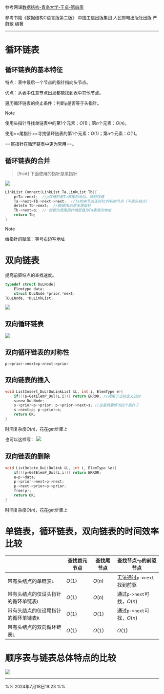 
参考网课[数据结构-青岛大学-王卓-第四周](https://www.bilibili.com/video/BV1nJ411V7bd/?spm_id_from=333.337.search-card.all.click)

参考书籍《数据结构C语言版第二版》 中国工信出版集团 人民邮电出版社出版 严蔚敏 编著

---
# 循环链表
## 循环链表的基本特征

特点：表中最后一个节点的指针指向头节点。

优点：从表中任意节点出发都能找到表中其他节点。

遍历循环链表的终止条件：判断`p`是否等于头指针。

>[!Note]
>使用头指针寻找单链表中的第$1$个元素：$O(1)$；第$n$个元素：$O(n)$。
>
>使用==尾指针==寻找循环链表的第$1$个元素：$O(1)$；第$n$个元素：$O(1)$。
>
>==尾指针在循环链表中更为常用==。

## 循环链表的合并
>[!hint]
>下面使用的指针是尾指针

![](image-20240718102926029.png)


```c
LinkList Connect(LinkList Ta,LinkList Tb){  
	p=Ta->next;  //p存储的是Ta表尾的地址，临时存储 
	Ta->next=Tb->next->next;  //Ta的末节点连到Tb的初始节点（不是头结点）
	delete Tb->next;  //删掉Tb的原本尾指针
	Tb->next=p;  // 给新的表尾指针域赋值为Ta表尾的地址
	return Tb;
}
```

>[!Note]
>给指针的赋值：等号右边写地址

# 双向链表
提高前驱结点的查找速度。

```c
typedef struct DuLNode{
	Elemtype data;
	struct DuLNode *prior,*next;
}DuLNode, *DuLinkList;
```

![](image-20240718103228384.png)

## 双向循环链表

![](image-20240718103450721.png)

## 双向循环链表的对称性
`p->prior->next=p->next->prior`

## 双向链表的插入

```c
void ListInsert_DuL(DuLinkList &L, int i, ElemType e){
	if(!(p=GetElemP_Dul(L,i))) return ERROR; //调用了之前定义过的
	s=new DuLNode;
	s->prior=p->prior; p->prior->next=s; //这里就要修改四个指针了
	s->next=p; p->prior=s;
	return OK;
}
```
时间复杂度$O(n)$，花在get步骤上

也可以这样写：
![](image-20240718110400597.jpeg)

## 双向链表的删除
```c
void ListDelete_DuL(Dulink &L, int i, ElemType &e){
	if(!(p=GetElemP_Dul(L,i))) return ERROR;
	e=p->data;
	p->prior->next=p->next;
	p->next->prior=p->prior;
	free(p);
	return OK;
}
```
时间复杂度$O(n)$，花在get步骤上

# 单链表，循环链表，双向链表的时间效率比较

|                      | 查找首元节点 | 查找尾节点  | 查找节点`*p`的前驱节点        |
| -------------------- | ------ | ------ | -------------------- |
| 带有头结点的单链表`L`         | $O(1)$ | $O(n)$ | 无法通过`p->next`找到前驱    |
| 带有头结点的仅设头指针的循环单链表`L` | $O(1)$ | $O(n)$ | 通过`p->next`可找，$O(n)$ |
| 带有头结点的仅设尾指针的循环单链表`R` | $O(1)$ | $O(1)$ | 通过`p->next`可找，$O(n)$ |
| 带有头结点的双向循环链表`L`      | $O(1)$ | $O(1)$ | $O(1)$               | 

# 顺序表与链表总体特点的比较
![](image-20240718191230211.png)

---
%% 2024年7月18日19:23 %%